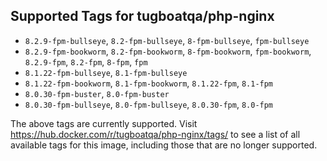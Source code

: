 ## Supported Tags for tugboatqa/php-nginx

* `8.2.9-fpm-bullseye`, `8.2-fpm-bullseye`, `8-fpm-bullseye`, `fpm-bullseye`
* `8.2.9-fpm-bookworm`, `8.2-fpm-bookworm`, `8-fpm-bookworm`, `fpm-bookworm`, `8.2.9-fpm`, `8.2-fpm`, `8-fpm`, `fpm`
* `8.1.22-fpm-bullseye`, `8.1-fpm-bullseye`
* `8.1.22-fpm-bookworm`, `8.1-fpm-bookworm`, `8.1.22-fpm`, `8.1-fpm`
* `8.0.30-fpm-buster`, `8.0-fpm-buster`
* `8.0.30-fpm-bullseye`, `8.0-fpm-bullseye`, `8.0.30-fpm`, `8.0-fpm`

The above tags are currently supported. Visit https://hub.docker.com/r/tugboatqa/php-nginx/tags/ to see a list of all available tags for this image, including those that are no longer supported.
